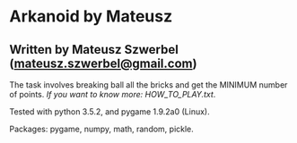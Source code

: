# Arkanoid by Mateusz

## Written by Mateusz Szwerbel (mateusz.szwerbel@gmail.com)

The task involves breaking ball all the bricks and get the MINIMUM number of points. *If you want to know more: HOW_TO_PLAY.txt*.

Tested with python 3.5.2, and pygame 1.9.2a0 (Linux).

Packages: pygame, numpy, math, random, pickle.
